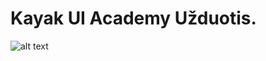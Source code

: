 # Kayak UI Academy Užduotis.


![alt text](https://github.com/pouzak/kayak-ui-academy-exercise/images/screen.jpg)
